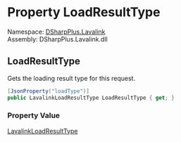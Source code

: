 # Property LoadResultType

Namespace: [DSharpPlus.Lavalink](DSharpPlus.Lavalink.md)  
Assembly: DSharpPlus.Lavalink.dll

## <a id="DSharpPlus_Lavalink_LavalinkLoadResult_LoadResultType"></a>LoadResultType

Gets the loading result type for this request.

```csharp
[JsonProperty("loadType")]
public LavalinkLoadResultType LoadResultType { get; }
```

### Property Value

[LavalinkLoadResultType](DSharpPlus.Lavalink.LavalinkLoadResultType.md)

